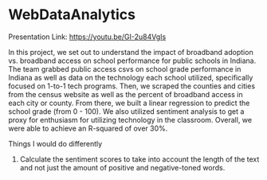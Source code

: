 # WebDataAnalytics

Presentation Link: https://youtu.be/GI-2u84VgIs

In this project, we set out to understand the impact of broadband adoption vs. broadband access on school performance for public schools in Indiana. The team grabbed public access csvs on school grade performance in Indiana as well as data on the technology each school utilized, specifically focused on 1-to-1 tech programs. Then, we scraped the counties and cities from the census website as well as the percent of broadband access in each city or county. From there, we built a linear regression to predict the school grade (from 0 - 100). We also utilized sentiment analysis to get a proxy for enthusiasm for utilizing technology in the classroom. Overall, we were able to achieve an R-squared of over 30%. 

Things I would do differently
1. Calculate the sentiment scores to take into account the length of the text and not just the amount of positive and negative-toned words. 
